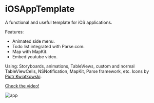 iOSAppTemplate
==============

A functional and useful template for iOS applications.

Features:
- Animated side menu.
- Todo list integrated with Parse.com.
- Map with MapKit.
- Embed youtube video.

Using: Storyboards, animations, TableViews, custom and normal TableViewCells, NSNotification, MapKit, Parse framework, etc.
Icons by [Piotr Kwiatkowski](http://ikons.piotrkwiatkowski.co.uk/).

[Check the video!](http://www.youtube.com/watch?v=OWnbaRlqfto)

![app](http://www.colatusso.com.br/images/app.png)
